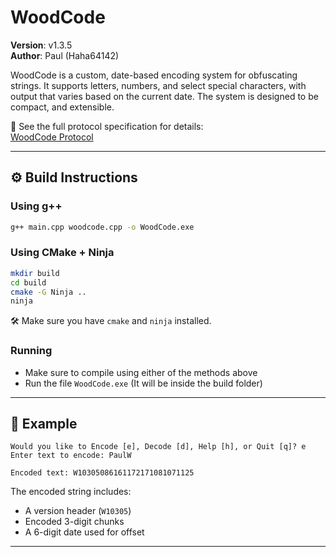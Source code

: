 # WoodCode

**Version**: v1.3.5  
**Author**: Paul (Haha64142)

WoodCode is a custom, date-based encoding system for obfuscating strings. It supports letters, numbers, and select special characters, with output that varies based on the current date. The system is designed to be compact, and extensible.

📄 See the full protocol specification for details:  
[WoodCode Protocol](https://docs.google.com/document/d/1UjjNRBvrJHCDIoAVRDnQhwWGcTcVQZk7F2mc4qcpg7Y/edit?usp=sharing)

---

## ⚙️ Build Instructions

### Using g++

```bash
g++ main.cpp woodcode.cpp -o WoodCode.exe
```

### Using CMake + Ninja

```bash
mkdir build
cd build
cmake -G Ninja ..
ninja
```

🛠 Make sure you have `cmake` and `ninja` installed.

### Running

- Make sure to compile using either of the methods above
- Run the file `WoodCode.exe` (It will be inside the build folder)

---

## 🧪 Example

```text
Would you like to Encode [e], Decode [d], Help [h], or Quit [q]? e
Enter text to encode: PaulW

Encoded text: W10305086161172171081071125
```

The encoded string includes:
- A version header (`W10305`)
- Encoded 3-digit chunks
- A 6-digit date used for offset

---
